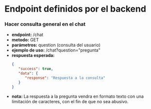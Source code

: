 # Endpoint definidos por el backend

### Hacer consulta general en el chat

- **endpoint:** /chat
- **metodo:** GET
- **parámetros:** question (consulta del usuario)
- **ejemplo de uso:** /chat?question="pregunta"
- **respuesta esperada:**
   ```json
   {
      "success": true,
      "data": {
         "response": "Respuesta a la consulta"
      }
   }
   ```
- **nota:** La respuesta a la pregunta vendra en formato texto con una limitación de caracteres, con el fin de que no sea abusivo.
